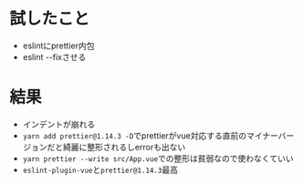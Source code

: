 

# 試したこと

- eslintにprettier内包
- eslint --fixさせる

# 結果

- インデントが崩れる
- `yarn add prettier@1.14.3 -D`でprettierがvue対応する直前のマイナーバージョンだと綺麗に整形されるしerrorも出ない
- `yarn prettier --write src/App.vue`での整形は貧弱なので使わなくていい
- `eslint-plugin-vue`と`prettier@1.14.3`最高